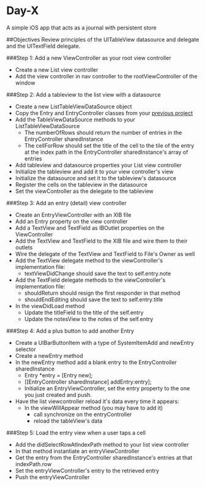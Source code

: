 Day-X
=====

A simple iOS app that acts as a journal with persistent store

##Objectives
Review principles of the UITableView datasource and delegate and the UITextField delegate.

###Step 1: Add a new ViewController as your root view controller
- Create a new List view controller
- Add the view controller in nav controller to the rootViewController of the window

###Step 2: Add a tableview to the list view with a datasource
- Create a new ListTableViewDataSource object
- Copy the Entry and EntryController classes from your [previous project](https://github.com/DevMountain/Entries)
- Add the TableViewDataSource methods to your ListTableViewDataSource
	- The numberOfRows should return the number of entries in the EntryController sharedInstance
	- The cellForRow should set the title of the cell to the tile of the entry at the index path in the EntryController sharedInstance's array of entries
- Add tableview and datasource properties your List view controller
- Initialize the tableview and add it to your view controller's view
- Initialize the datasource and set it to the tableview's datasource
- Register the cells on the tableview in the datasource
- Set the viewController as the delegate to the tableview

###Step 3: Add an entry (detail) view controller
- Create an EntryViewController with an XIB file
- Add an Entry property on the view controller
- Add a TextView and TextField as IBOutlet properties on the ViewController
- Add the TextView and TextField to the XIB file and wire them to their outlets
- Wire the delegate of the TextView and TextField to File's Owner as well
- Add the TextView delegate method to the viewController's implementation file: 
	- textViewDidChange should save the text to self.entry.note
- Add the TextField delegate methods to the viewController's implementation file:
	- shouldReturn should resign the first responder in that method
	- shouldEndEditing should save the text to self.entry.title
- In the viewDidLoad method
	- Update the titleField to the title of the self.entry
	- Update the notesView to the notes of the self.entry
	
###Step 4: Add a plus button to add another Entry
- Create a UIBarButtonItem with a type of SystemItemAdd and newEntry selector
- Create a newEntry method 
- In the newEntry method add a blank entry to the EntryController sharedInstance
  - Entry *entry = [Entry new];
  - [[EntryController sharedInstance] addEntry:entry];
  - Initialize an EntryViewController, set the entry property to the one you just created and push.
- Have the list viewcontroller reload it's data every time it appears:
	- In the viewWillAppear method (you may have to add it)
		- call synchronize on the entryController
		- reload the tableView's data

###Step 5: Load the entry view when a user taps a cell
- Add the didSelectRowAtIndexPath method to your list view controller
- In that method instantiate an entryViewController
- Get the entry from the EntryController sharedInstance's entries at that indexPath.row
- Set the entryViewController's entry to the retrieved entry
- Push the entryViewController
